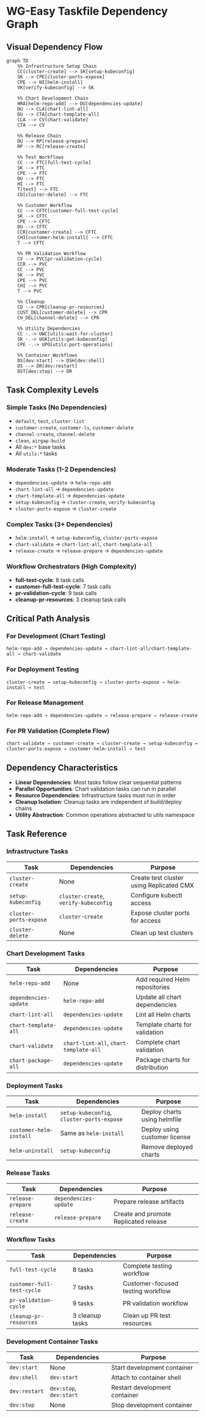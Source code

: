 # WG-Easy Taskfile Dependency Graph

## Visual Dependency Flow

```mermaid
graph TD
    %% Infrastructure Setup Chain
    CC[cluster-create] --> SK[setup-kubeconfig]
    SK --> CPE[cluster-ports-expose]
    CPE --> HI[helm-install]
    VK[verify-kubeconfig] --> SK
    
    %% Chart Development Chain
    HRA[helm-repo-add] --> DU[dependencies-update]
    DU --> CLA[chart-lint-all]
    DU --> CTA[chart-template-all]
    CLA --> CV[chart-validate]
    CTA --> CV
    
    %% Release Chain
    DU --> RP[release-prepare]
    RP --> RC[release-create]
    
    %% Test Workflows
    CC --> FTC[full-test-cycle]
    SK --> FTC
    CPE --> FTC
    DU --> FTC
    HI --> FTC
    T[test] --> FTC
    CD[cluster-delete] --> FTC
    
    %% Customer Workflow
    CC --> CFTC[customer-full-test-cycle]
    SK --> CFTC
    CPE --> CFTC
    DU --> CFTC
    CCR[customer-create] --> CFTC
    CHI[customer-helm-install] --> CFTC
    T --> CFTC
    
    %% PR Validation Workflow
    CV --> PVC[pr-validation-cycle]
    CCR --> PVC
    CC --> PVC
    SK --> PVC
    CPE --> PVC
    CHI --> PVC
    T --> PVC
    
    %% Cleanup
    CD --> CPR[cleanup-pr-resources]
    CUST_DEL[customer-delete] --> CPR
    CH_DEL[channel-delete] --> CPR
    
    %% Utility Dependencies
    CC -.-> UWC[utils:wait-for-cluster]
    SK -.-> UGK[utils:get-kubeconfig]
    CPE -.-> UPO[utils:port-operations]
    
    %% Container Workflows
    DS[dev:start] --> DSH[dev:shell]
    DS --> DR[dev:restart]
    DST[dev:stop] --> DR
```

## Task Complexity Levels

### Simple Tasks (No Dependencies)
- `default`, `test`, `cluster-list`
- `customer-create`, `customer-ls`, `customer-delete`
- `channel-create`, `channel-delete`
- `clean`, `airgap-build`
- All `dev:*` base tasks
- All `utils:*` tasks

### Moderate Tasks (1-2 Dependencies)
- `dependencies-update` → `helm-repo-add`
- `chart-lint-all` → `dependencies-update`
- `chart-template-all` → `dependencies-update`
- `setup-kubeconfig` → `cluster-create`, `verify-kubeconfig`
- `cluster-ports-expose` → `cluster-create`

### Complex Tasks (3+ Dependencies)
- `helm-install` → `setup-kubeconfig`, `cluster-ports-expose`
- `chart-validate` → `chart-lint-all`, `chart-template-all`
- `release-create` → `release-prepare` → `dependencies-update`

### Workflow Orchestrators (High Complexity)
- **full-test-cycle**: 8 task calls
- **customer-full-test-cycle**: 7 task calls  
- **pr-validation-cycle**: 9 task calls
- **cleanup-pr-resources**: 3 cleanup task calls

## Critical Path Analysis

### For Development (Chart Testing)
```
helm-repo-add → dependencies-update → chart-lint-all/chart-template-all → chart-validate
```

### For Deployment Testing
```
cluster-create → setup-kubeconfig → cluster-ports-expose → helm-install → test
```

### For Release Management
```
helm-repo-add → dependencies-update → release-prepare → release-create
```

### For PR Validation (Complete Flow)
```
chart-validate → customer-create → cluster-create → setup-kubeconfig → 
cluster-ports-expose → customer-helm-install → test
```

## Dependency Characteristics

- **Linear Dependencies**: Most tasks follow clear sequential patterns
- **Parallel Opportunities**: Chart validation tasks can run in parallel
- **Resource Dependencies**: Infrastructure tasks must run in order
- **Cleanup Isolation**: Cleanup tasks are independent of build/deploy chains
- **Utility Abstraction**: Common operations abstracted to utils namespace

## Task Reference

### Infrastructure Tasks
| Task | Dependencies | Purpose |
|------|-------------|---------|
| `cluster-create` | None | Create test cluster using Replicated CMX |
| `setup-kubeconfig` | `cluster-create`, `verify-kubeconfig` | Configure kubectl access |
| `cluster-ports-expose` | `cluster-create` | Expose cluster ports for access |
| `cluster-delete` | None | Clean up test clusters |

### Chart Development Tasks
| Task | Dependencies | Purpose |
|------|-------------|---------|
| `helm-repo-add` | None | Add required Helm repositories |
| `dependencies-update` | `helm-repo-add` | Update all chart dependencies |
| `chart-lint-all` | `dependencies-update` | Lint all Helm charts |
| `chart-template-all` | `dependencies-update` | Template charts for validation |
| `chart-validate` | `chart-lint-all`, `chart-template-all` | Complete chart validation |
| `chart-package-all` | `dependencies-update` | Package charts for distribution |

### Deployment Tasks
| Task | Dependencies | Purpose |
|------|-------------|---------|
| `helm-install` | `setup-kubeconfig`, `cluster-ports-expose` | Deploy charts using helmfile |
| `customer-helm-install` | Same as `helm-install` | Deploy using customer license |
| `helm-uninstall` | `setup-kubeconfig` | Remove deployed charts |

### Release Tasks
| Task | Dependencies | Purpose |
|------|-------------|---------|
| `release-prepare` | `dependencies-update` | Prepare release artifacts |
| `release-create` | `release-prepare` | Create and promote Replicated release |

### Workflow Tasks
| Task | Dependencies | Purpose |
|------|-------------|---------|
| `full-test-cycle` | 8 tasks | Complete testing workflow |
| `customer-full-test-cycle` | 7 tasks | Customer-focused testing workflow |
| `pr-validation-cycle` | 9 tasks | PR validation workflow |
| `cleanup-pr-resources` | 3 cleanup tasks | Clean up PR test resources |

### Development Container Tasks
| Task | Dependencies | Purpose |
|------|-------------|---------|
| `dev:start` | None | Start development container |
| `dev:shell` | `dev:start` | Attach to container shell |
| `dev:restart` | `dev:stop`, `dev:start` | Restart development container |
| `dev:stop` | None | Stop development container |